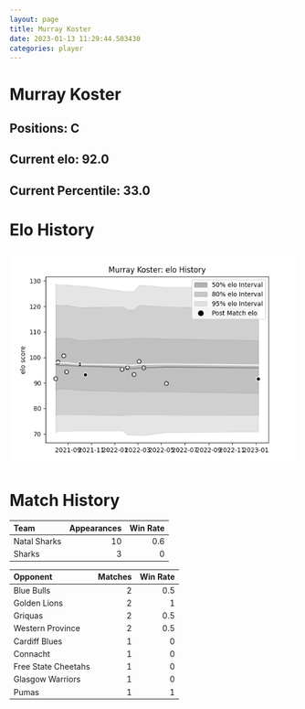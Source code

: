 ```yaml
---  
layout: page  
title: Murray Koster  
date: 2023-01-13 11:29:44.503430  
categories: player  
---
```

# Murray Koster

## Positions: C

## Current elo: 92.0

## Current Percentile: 33.0

# Elo History


![elo history](history_MurrayKoster.png)
# Match History


| Team         |   Appearances |   Win Rate |
|:-------------|--------------:|-----------:|
| Natal Sharks |            10 |        0.6 |
| Sharks       |             3 |        0   |

| Opponent            |   Matches |   Win Rate |
|:--------------------|----------:|-----------:|
| Blue Bulls          |         2 |        0.5 |
| Golden Lions        |         2 |        1   |
| Griquas             |         2 |        0.5 |
| Western Province    |         2 |        0.5 |
| Cardiff Blues       |         1 |        0   |
| Connacht            |         1 |        0   |
| Free State Cheetahs |         1 |        0   |
| Glasgow Warriors    |         1 |        0   |
| Pumas               |         1 |        1   |